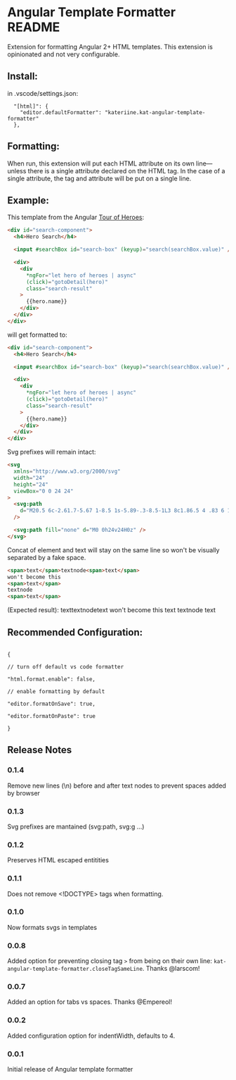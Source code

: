 # Angular Template Formatter README

Extension for formatting Angular 2+ HTML templates. This extension is opinionated and not very configurable.

## Install:

in .vscode/settings.json:

```
  "[html]": {
    "editor.defaultFormatter": "kateriine.kat-angular-template-formatter"
  },
```

## Formatting:

When run, this extension will put each HTML attribute on its own line—unless there is a single attribute declared on the HTML tag. In the case of a single attribute, the tag and attribute will be put on a single line.

## Example:

This template from the Angular [Tour of Heroes](https://github.com/johnpapa/angular-tour-of-heroes/blob/master/src/app/hero-search.component.html):

```html
<div id="search-component">
  <h4>Hero Search</h4>

  <input #searchBox id="search-box" (keyup)="search(searchBox.value)" />

  <div>
    <div
      *ngFor="let hero of heroes | async"
      (click)="gotoDetail(hero)"
      class="search-result"
    >
      {{hero.name}}
    </div>
  </div>
</div>
```

will get formatted to:

```html
<div id="search-component">
  <h4>Hero Search</h4>

  <input #searchBox id="search-box" (keyup)="search(searchBox.value)" />

  <div>
    <div
      *ngFor="let hero of heroes | async"
      (click)="gotoDetail(hero)"
      class="search-result"
    >
      {{hero.name}}
    </div>
  </div>
</div>
```

Svg prefixes will remain intact:

```html
<svg
  xmlns="http://www.w3.org/2000/svg"
  width="24"
  height="24"
  viewBox="0 0 24 24"
>
  <svg:path
    d="M20.5 6c-2.61.7-5.67 1-8.5 1s-5.89-.3-8.5-1L3 8c1.86.5 4 .83 6 1v13h2v-6h2v6h2V9c2-.17 4.14-.5 6-1l-.5-2zM12 6c1.1 0 2-.9 2-2s-.9-2-2-2-2 .9-2 2 .9 2 2 2z"
  />

  <svg:path fill="none" d="M0 0h24v24H0z" />
</svg>
```

Concat of element and text will stay on the same line so won't be visually separated by a fake space.

```html
<span>text</span>textnode<span>text</span>
won't become this
<span>text</span>
textnode
<span>text</span>
```

(Expected result):
<span>text</span>textnode<span>text</span>
won't become this
<span>text</span> textnode <span>text</span>

## Recommended Configuration:

```

{

// turn off default vs code formatter

"html.format.enable": false,

// enable formatting by default

"editor.formatOnSave": true,

"editor.formatOnPaste": true

}

```

## Release Notes

### 0.1.4

Remove new lines (\n) before and after text nodes to prevent spaces added by browser

### 0.1.3

Svg prefixes are mantained (svg:path, svg:g ...)

### 0.1.2

Preserves HTML escaped entitities

### 0.1.1

Does not remove <!DOCTYPE> tags when formatting.

### 0.1.0

Now formats svgs in templates

### 0.0.8

Added option for preventing closing tag `>` from being on their own line: `kat-angular-template-formatter.closeTagSameLine`. Thanks @larscom!

### 0.0.7

Added an option for tabs vs spaces. Thanks @Empereol!

### 0.0.2

Added configuration option for indentWidth, defaults to 4.

### 0.0.1

Initial release of Angular template formatter
